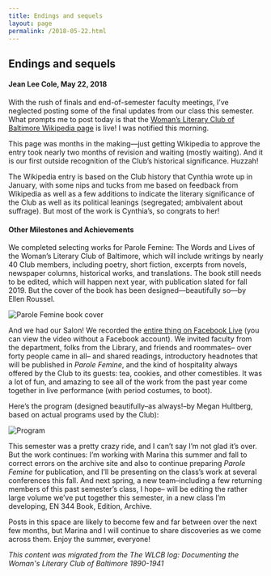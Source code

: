 ```yaml
---
title: Endings and sequels
layout: page
permalink: /2018-05-22.html
---
```


## Endings and sequels
#### Jean Lee Cole, May 22, 2018

With the rush of finals and end-of-semester faculty meetings, I’ve neglected posting some of the final updates from our class this semester. What prompts me to post today is that the [Woman’s Literary Club of Baltimore Wikipedia page](https://en.wikipedia.org/wiki/Woman%27s_Literary_Club_of_Baltimore) is live! I was notified this morning.

This page was months in the making—just getting Wikipedia to approve the entry took nearly two months of revision and waiting (mostly waiting). And it is our first outside recognition of the Club’s historical significance. Huzzah!

The Wikipedia entry is based on the Club history that Cynthia wrote up in January, with some nips and tucks from me based on feedback from Wikipedia as well as a few additions to indicate the literary significance of the Club as well as its political leanings (segregated; ambivalent about suffrage). But most of the work is Cynthia’s, so congrats to her!

#### Other Milestones and Achievements

We completed selecting works for Parole Femine: The Words and Lives of the Woman’s Literary Club of Baltimore, which will include writings by nearly 40 Club members, including poetry, short fiction, excerpts from novels, newspaper columns, historical works, and translations. The book still needs to be edited, which will happen next year, with publication slated for fall 2019. But the cover of the book has been designed—beautifully so—by Ellen Roussel.

<img src="https://elizajames.github.io/WLCB_draft/assets/img/parole-femine.jpg" alt="Parole Femine book cover">

And we had our Salon! We recorded the [entire thing on Facebook Live](https://www.facebook.com/jean.l.cole/videos/10216230298856495/) (you can view the video without a Facebook account). We invited faculty from the department, folks from the Library, and friends and roommates– over forty people came in all– and shared readings, introductory headnotes that will be published in *Parole Femine*, and the kind of hospitality always offered by the Club to its guests: tea, cookies, and other comestibles. It was a lot of fun, and amazing to see all of the work from the past year come together in live performance (with period costumes, to boot).

Here’s the program (designed beautifully–as always!–by Megan Hultberg, based on actual programs used by the Club):

<img src="https://elizajames.github.io/WLCB_draft/assets/img/program.jpg" alt="Program">

This semester was a pretty crazy ride, and I can’t say I’m not glad it’s over. But the work continues: I’m working with Marina this summer and fall to correct errors on the archive site and also to continue preparing *Parole Femine* for publication, and I’ll be presenting on the class’s work at several conferences this fall. And next spring, a new team–including a few returning members of this past semester’s class, I hope– will be editing the rather large volume we’ve put together this semester, in a new class I’m developing, EN 344 Book, Edition, Archive.

Posts in this space are likely to become few and far between over the next few months, but Marina and I will continue to share discoveries as we come across them. Enjoy the summer, everyone!

*This content was migrated from the The WLCB log: Documenting the Woman's Literary Club of Baltimore 1890-1941*
